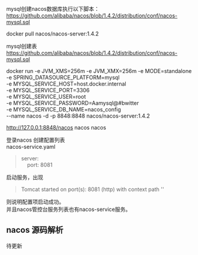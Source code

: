 mysql创建nacos数据库执行以下脚本：
https://github.com/alibaba/nacos/blob/1.4.2/distribution/conf/nacos-mysql.sql

docker pull nacos/nacos-server:1.4.2

mysql创建表
https://github.com/alibaba/nacos/blob/1.4.2/distribution/conf/nacos-mysql.sql

docker run -e JVM_XMS=256m -e JVM_XMX=256m -e MODE=standalone \
-e SPRING_DATASOURCE_PLATFORM=mysql \
-e MYSQL_SERVICE_HOST=host.docker.internal \
-e MYSQL_SERVICE_PORT=3306 \
-e MYSQL_SERVICE_USER=root \
-e MYSQL_SERVICE_PASSWORD=Aamysql@#bwitter \
-e MYSQL_SERVICE_DB_NAME=nacos_config \
--name nacos -d -p 8848:8848 nacos/nacos-server:1.4.2

http://127.0.0.1:8848/nacos   nacos  nacos

登录nacos 创建配置列表   
nacos-service.yaml 
> server:  
&nbsp;&nbsp;&nbsp;&nbsp;port: 8081

启动服务，出现
> Tomcat started on port(s): 8081 (http) with context path ''

则说明配置项启动成功。  
并且nacos管控台服务列表也有nacos-service服务。

## nacos 源码解析

待更新